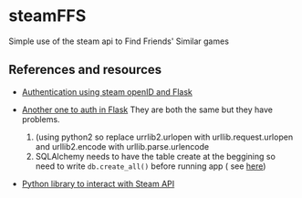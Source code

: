# steamFFS
Simple use of the steam api to Find Friends' Similar games 


## References and resources

* [Authentication using steam openID and Flask](http://flask.pocoo.org/snippets/42/)
* [Another one to auth in Flask](https://github.com/positivenoise/Flask-OpenID-Steam)
  They are both the same but they have problems. 
  1. (using python2 so replace urrlib2.urlopen with urllib.request.urlopen and urllib2.encode with urllib.parse.urlencode
  2. SQLAlchemy needs to have the table create at the beggining so need to write `db.create_all()` before running app ( see [here](https://stackoverflow.com/questions/33784212/operationalerror-sqlite3-operationalerror-no-such-table-user))

* [Python library to interact with Steam API](https://github.com/smiley/steamapi)

